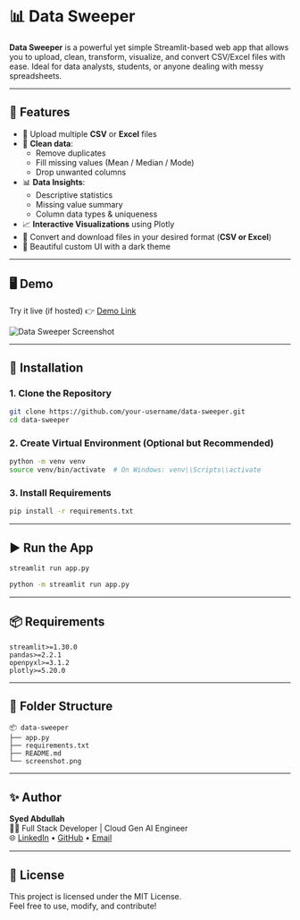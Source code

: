 # 📊 Data Sweeper

**Data Sweeper** is a powerful yet simple Streamlit-based web app that allows you to upload, clean, transform, visualize, and convert CSV/Excel files with ease. Ideal for data analysts, students, or anyone dealing with messy spreadsheets.

---

## 🚀 Features

- 📁 Upload multiple **CSV** or **Excel** files
- 🧹 **Clean data**:
  - Remove duplicates
  - Fill missing values (Mean / Median / Mode)
  - Drop unwanted columns
- 📊 **Data Insights**:
  - Descriptive statistics
  - Missing value summary
  - Column data types & uniqueness
- 📈 **Interactive Visualizations** using Plotly
- 🔁 Convert and download files in your desired format (**CSV or Excel**)
- 🎨 Beautiful custom UI with a dark theme

---

## 🖥 Demo

Try it live (if hosted) 👉 [Demo Link](#)

![Data Sweeper Screenshot](screenshot.png)

---

## 🔧 Installation

### 1. Clone the Repository
```bash
git clone https://github.com/your-username/data-sweeper.git
cd data-sweeper
```

### 2. Create Virtual Environment (Optional but Recommended)
```bash
python -m venv venv
source venv/bin/activate  # On Windows: venv\\Scripts\\activate
```

### 3. Install Requirements
```bash
pip install -r requirements.txt
```

---

## ▶️ Run the App
```bash
streamlit run app.py
```
```bash
python -m streamlit run app.py
```
---

## 📦 Requirements

```
streamlit>=1.30.0
pandas>=2.2.1
openpyxl>=3.1.2
plotly>=5.20.0
```

---

## 📁 Folder Structure

```
📦 data-sweeper
├── app.py
├── requirements.txt
├── README.md
└── screenshot.png
```

---

## ✨ Author

**Syed Abdullah**  
👨‍💻 Full Stack Developer | Cloud Gen AI Engineer  
🌐 [LinkedIn](https://linkedin.com/in/your-profile) • [GitHub](https://github.com/your-username) • [Email](mailto:your@email.com)

---

## 📄 License

This project is licensed under the MIT License.  
Feel free to use, modify, and contribute!